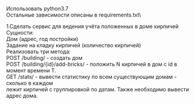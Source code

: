 Использовать python3.7\
Остальные зависимости описаны в requirements.txt\

1.Сделать сервис для ведения учёта положенных в доме кирпичей\
Сущности:\
Дом (адрес, год постройки)\
Задание на кладку кирпичей (количество кирпичей)\
Реализовать три метода:\
POST /building/ - создать дом\
POST /building/{id}/add-bricks/ - положить N кирпичей в дом с id в момент времени T.\
GET /stats/ - вывести статистику по всем существующим домам - сколько в каждом\
лежит кирпичей с группировкой по датам. Также необходимо вывести адрес дома.